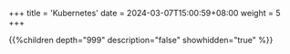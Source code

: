 +++
title = 'Kubernetes'
date = 2024-03-07T15:00:59+08:00
weight = 5
+++

{{%children depth="999" description="false" showhidden="true" %}}